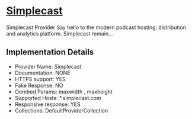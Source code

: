 # [Simplecast](https://simplecast.com)

Simplecast Provider
Say hello to the modern podcast hosting, distribution
and analytics platform. Simplecast remain...

## Implementation Details

- Provider
Name: Simplecast
- Documentation: NONE
- HTTPS support: YES
- Fake Response: NO
- Oembed Params: maxwidth , maxheight
- Supported Hosts: *.simplecast.com
- Responsive response: YES
- Collections: DefaultProviderCollection


